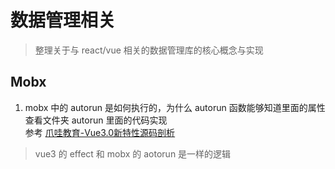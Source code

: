 # 数据管理相关
> 整理关于与 react/vue 相关的数据管理库的核心概念与实现

## Mobx 
1. mobx 中的 autorun 是如何执行的，为什么 autorun 函数能够知道里面的属性\
查看文件夹 autorun 里面的代码实现\
参考 [爪哇教育-Vue3.0新特性源码剖析](https://www.bilibili.com/video/BV1154y197wN) 
> vue3 的 effect 和 mobx 的 aotorun 是一样的逻辑
